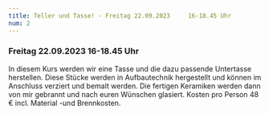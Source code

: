 ```yaml
---
title: Teller und Tasse! - Freitag 22.09.2023     16-18.45 Uhr
num: 2
---
```


### Freitag 22.09.2023     16-18.45 Uhr

In diesem Kurs werden wir eine Tasse und die dazu passende Untertasse herstellen. Diese Stücke werden in Aufbautechnik hergestellt und können im Anschluss verziert und bemalt werden. Die fertigen Keramiken werden dann von mir gebrannt und nach euren Wünschen glasiert.
Kosten pro Person 48 € incl. Material -und Brennkosten.
